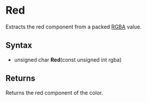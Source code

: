 # Red #
Extracts the red component from a packed [RGBA](RGBA.md) value.

## Syntax ##
- unsigned char **Red**(const unsigned int rgba)

## Returns ##
Returns the red component of the color.